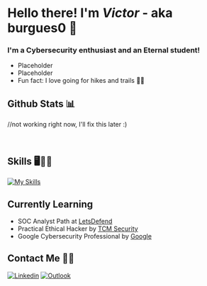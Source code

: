 # Hello there! I'm *Victor* - aka burgues0 👋

### I'm a Cybersecurity enthusiast and an Eternal student!
- Placeholder
- Placeholder
- Fun fact: I love going for hikes and trails 🌄🗻

## Github Stats 📊

//not working right now, I'll fix this later :)

<br>

## Skills 🖥️👨‍💻

[![My Skills](https://skillicons.dev/icons?i=py,linux,bash,powershell,java,cpp,django,mysql)](https://skillicons.dev)

## Currently Learning
- SOC Analyst Path at [LetsDefend](https://app.letsdefend.io/path/soc-analyst-learning-path)
- Practical Ethical Hacker by [TCM Security](https://academy.tcm-sec.com/)
- Google Cybersecurity Professional by [Google](https://www.coursera.org/google-certificates/cybersecurity-certificate)

## Contact Me 📲📧

[![Linkedin](https://img.shields.io/badge/-LinkedIn-blue?style=flat&logo=Linkedin&logoColor=white)](https://www.linkedin.com/in/victor-pinheiro-palmeira/)
[![Outlook](https://img.shields.io/badge/Microsoft_Outlook-0078D4?style=flat&logo=microsoft-outlook&logoColor=white)](mailto:victordpp@outlook.com)
